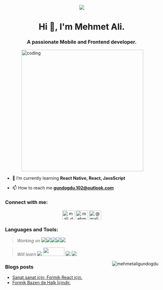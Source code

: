 <p align="center"><img src="https://img.wattpad.com/c2d7cd1d5faec0c4cc2d5fc776646c6132a7de29/68747470733a2f2f73332e616d617a6f6e6177732e636f6d2f776174747061642d6d656469612d736572766963652f53746f7279496d6167652f753965396868746a6643586974513d3d2d3931323637383333332e313631643462383930326437333338653936303135363436383331392e676966" width="auto">

<h1 align="center">Hi 👋, I'm Mehmet Ali.</h1>
<h3 align="center">A passionate Mobile and Frontend developer.</h3>
<div style="display:flex;justify-content:center"> <img  alt="coding" width="400" align="right" src="https://camo.githubusercontent.com/8bf6f6d78abc81fcf9c49f10649423e73ea44bc248e83aaae8759d401c829a84/68747470733a2f2f70687973696373677572756b756c2e66696c65732e776f726470726573732e636f6d2f323031392f30322f6368617261637465722d312e676966"></div>

- 🌱 I’m currently learning **React Native, React, JavaScript**

- 📫 How to reach me **gundogdu.102@outlook.com**

<h3 align="left">Connect with me:</h3>
<p align="center">
<a href="https://twitter.com/mali_derier" target="blank"><img align="center" src="https://raw.githubusercontent.com/rahuldkjain/github-profile-readme-generator/master/src/images/icons/Social/twitter.svg" alt="mali_derier" height="30" width="40" /></a>
<a href="https://linkedin.com/in/mehmetaligundogdu" target="blank"><img align="center" src="https://raw.githubusercontent.com/rahuldkjain/github-profile-readme-generator/master/src/images/icons/Social/linked-in-alt.svg" alt="mehmetaligundogdu" height="30" width="40" /></a>
<a href="https://medium.com/@mali_derler" target="blank"><img align="center" src="https://raw.githubusercontent.com/rahuldkjain/github-profile-readme-generator/master/src/images/icons/Social/medium.svg" alt="@mali_derler" height="30" width="40" /></a>
</p>

<h3 align="left">Languages and Tools:</h3>

> _Working on_  <img src="https://img.shields.io/badge/-React-%23263238?style=for-the-badge&logo=REACT"><img  src="https://img.shields.io/badge/-reactnative-05164D?style=for-the-badge&logo=reactnative"><img src="https://img.shields.io/badge/-HTML-black?style=for-the-badge&logo=html5"><img src="https://img.shields.io/badge/-CSS-%231572B6?style=for-the-badge&logo=CSS3"><img src="https://img.shields.io/badge/-JAVASCRIPT-%233A3A42?style=for-the-badge&logo=javascript">

> _Will learn_ <img src="https://img.shields.io/badge/-React-%23263238?style=for-the-badge&logo=REACT"> <img height="28" width="70" src="https://www.theconsolelogs.com/react/react-native.png"> <img src="https://img.shields.io/badge/-NODE.JS-000000?style=for-the-badge&logo=node.js"> <img src="https://img.shields.io/badge/-SASS-05164D?style=for-the-badge&logo=SASS">

<p align="center"><img align="right" src="https://github-readme-stats.vercel.app/api/top-langs?username=mehmetaligundogdu&show_icons=true&theme=dark&locale=en&layout=compact" alt="mehmetaligundogdu" /></p>

### Blogs posts
- [Sanat,sanat için; Formik,React için.](https://medium.com/@mali_derler/react-formik-yap%C4%B1s%C4%B1-a54c59d466d4)
- [Formik Bazen de Halk İçindir.](https://medium.com/@mali_derler/formik-bazen-de-halk-i%CC%87%C3%A7indir-90675ae53d29)
